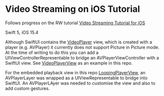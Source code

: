 # Video Streaming on iOS Tutorial

Follows progress on the RW tutorial [Video Streaming Tutorial for iOS](https://www.raywenderlich.com/22372639-video-streaming-tutorial-for-ios-getting-started)

Swift 5, iOS 15.4

Although SwiftUI contains the [VideoPlayer](https://developer.apple.com/documentation/avkit/videoplayer) view, which is created with a player (e.g. AVPlayer) it currently does not support Picture in Picture mode. At the time of writing to do this you can add a UIViewControllerRepresentable to bridge an AVPlayerViewController with a SwiftUI view. See [VideoPlayerView](https://github.com/emwalks/RW-Video-Streaming-Tutorial/blob/main/starter/TravelVlogs/Views/VideoPlayers/VideoPlayerView.swift) as an example in this repo. 

For the embedded playback view in this repo [LoopingPlayerView](https://github.com/emwalks/RW-Video-Streaming-Tutorial/blob/main/starter/TravelVlogs/Views/VideoPlayers/LoopingPlayerView.swift), an AVPlayerLayer was wrapped as a UIViewRepresentable to bridge into SwiftUI. 
An AVPlayerLAyer was needed to customise the view and also to add custom gestures. 


